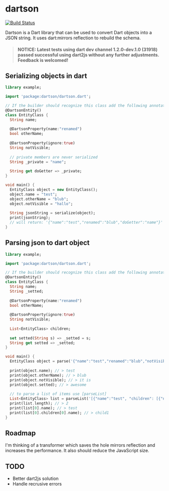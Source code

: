 # dartson

[![Build Status](https://drone.io/github.com/eredo/dartson/status.png)](https://drone.io/github.com/eredo/dartson/latest)

Dartson is a Dart library that can be used to convert Dart objects into a JSON string. It uses dart:mirrors reflection to rebuild the schema.

> #### NOTICE: Latest tests using dart dev channel 1.2.0-dev.1.0 (31918) passed successful using dart2js without any further adjustments. Feedback is welcomed!

## Serializing objects in dart

```dart
library example;

import 'package:dartson/dartson.dart';

// If the builder should recognize this class add the following annotation
@DartsonEntity()
class EntityClass {
  String name;
  
  @DartsonProperty(name:"renamed")
  bool otherName;
  
  @DartsonProperty(ignore:true)
  String notVisible;
  
  // private members are never serialized
  String _private = "name";
  
  String get doGetter => _private;
}

void main() {
  EntityClass object = new EntityClass();
  object.name = "test";
  object.otherName = "blub";
  object.notVisible = "hallo";
  
  String jsonString = serialize(object);
  print(jsonString);
  // will return: '{"name":"test","renamed":"blub","doGetter":"name"}'
}
```

## Parsing json to dart object

```dart
library example;

import 'package:dartson/dartson.dart';

// If the builder should recognize this class add the following annotation
@DartsonEntity()
class EntityClass {
  String name;
  String _setted;
  
  @DartsonProperty(name:"renamed")
  bool otherName;
  
  @DartsonProperty(ignore:true)
  String notVisible;
  
  List<EntityClass> children;
  
  set setted(String s) => _setted = s;
  String get setted => _setted;
}

void main() {
  EntityClass object = parse('{"name":"test","renamed":"blub","notVisible":"it is", "setted": "awesome"}', EntityClass);
  
  print(object.name); // > test
  print(object.otherName); // > blub
  print(object.notVisible); // > it is
  print(object.setted); // > awesome
  
  // to parse a list of items use [parseList]
  List<EntityClass> list = parseList('[{"name":"test", "children": [{"name":"child1"},{"name":"child2"}]},{"name":"test2"}]', EntityClass);
  print(list.length); // > 2
  print(list[0].name); // > test
  print(list[0].children[0].name); // > child1
}
```

## Roadmap
I'm thinking of a transformer which saves the hole mirrors reflection and increases the performance. It also should reduce the JavaScript size.

## TODO

- Better dart2js solution
- Handle recrusive errors
